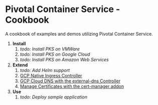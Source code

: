 # Pivotal Container Service - Cookbook

A cookbook of examples and demos utilizing Pivotal Container Service.

1. __Install__
    1. _todo: Install PKS on VMWare_
    1. _todo: Install PKS on Google Cloud_
    1. _todo: Install PKS on Amazon Web Services_
1. __Extend__
    1. _todo: Add Helm support_
    1. [GCP Native Ingress Controller](gcp/gce-ingress/README.md)
    1. [GCP Cloud DNS with the external-dns Controller](gcp/gcp-external-dns/README.md)
    1. [Manage Certificates with the cert-manager addon](addons/cert-manager/README.md)
1. __Use__
    1. _todo: Deploy sample application_